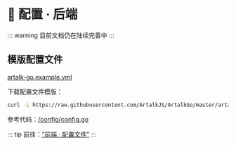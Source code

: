# 🔬 配置 · 后端

::: warning
目前文档仍在陆续完善中
:::

## 模版配置文件

[artalk-go.example.yml](https://github.com/ArtalkJS/ArtalkGo/blob/master/artalk-go.example.yml)

下载配置文件模版：

```bash
curl -L https://raw.githubusercontent.com/ArtalkJS/ArtalkGo/master/artalk-go.example.yml > conf.yml
```

参考代码：[/config/config.go](https://github.com/ArtalkJS/ArtalkGo/blob/master/config/config.go)

::: tip
前往：[“前端 · 配置文件”](/guide/frontend/config.md)
:::
